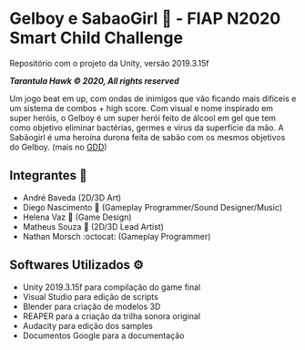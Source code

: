 # Gelboy e SabaoGirl :soap: - FIAP N2020 Smart Child Challenge
Repositório com o projeto da Unity, versão 2019.3.15f

***Tarantula Hawk © 2020, All rights reserved***

Um jogo beat em up, com ondas de inimigos que vão ficando mais difíceis e um sistema de combos + high score. Com visual e nome inspirado em super heróis, o Gelboy é um super herói feito de álcool em gel que tem como objetivo eliminar bactérias, germes e vírus da superfície da mão. A Sabãogirl é uma heroína durona feita de sabão com os mesmos objetivos do Gelboy. (mais no [GDD](https://docs.google.com/document/d/1NpnaKHIp-tHxT56_3sZTmjhV_TtzL7my7Yh8eu54BpY/edit?usp=sharing))
 
## Integrantes :busts_in_silhouette:
- André Baveda (2D/3D Art)
- Diego Nascimento :horse: (Gameplay Programmer/Sound Designer/Music)
- Helena Vaz :penguin: (Game Design)
- Matheus Souza :goat: (2D/3D Lead Artist)
- Nathan Morsch :octocat: (Gameplay Programmer)

## Softwares Utilizados :gear:
- Unity 2019.3.15f para compilação do game final
- Visual Studio para edição de scripts
- Blender para criação de modelos 3D
- REAPER para a criação da trilha sonora original
- Audacity para edição dos samples
- Documentos Google para a documentação
